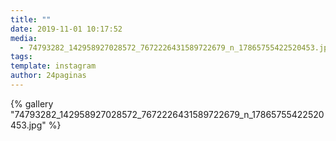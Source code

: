 ```yaml
---
title: ""
date: 2019-11-01 10:17:52
media: 
  - 74793282_142958927028572_7672226431589722679_n_17865755422520453.jpg
tags: 
template: instagram
author: 24paginas
---
```


{% gallery "74793282_142958927028572_7672226431589722679_n_17865755422520453.jpg" %}
